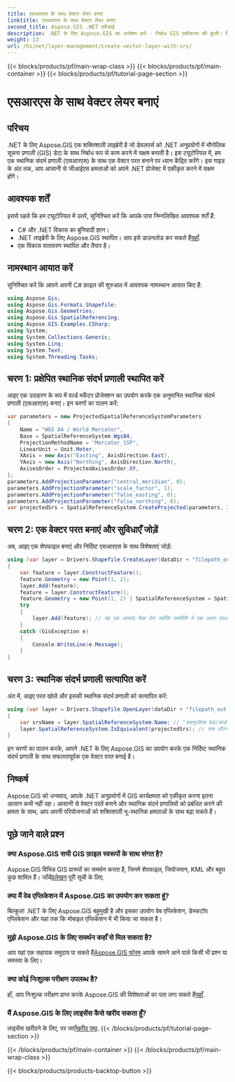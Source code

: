 ```yaml
---
title: एसआरएस के साथ वेक्टर लेयर बनाएं
linktitle: एसआरएस के साथ वेक्टर लेयर बनाएं
second_title: Aspose.GIS .NET एपीआई
description: .NET के लिए Aspose.GIS का अन्वेषण करें - निर्बाध GIS एकीकरण की कुंजी। निर्दिष्ट स्थानिक संदर्भ प्रणालियों के साथ सहजता से वेक्टर परतें बनाएं। अब डाउनलोड करो!
weight: 13
url: /hi/net/layer-management/create-vector-layer-with-srs/
---
```


{{< blocks/products/pf/main-wrap-class >}}
{{< blocks/products/pf/main-container >}}
{{< blocks/products/pf/tutorial-page-section >}}

# एसआरएस के साथ वेक्टर लेयर बनाएं

## परिचय
.NET के लिए Aspose.GIS एक शक्तिशाली लाइब्रेरी है जो डेवलपर्स को .NET अनुप्रयोगों में भौगोलिक सूचना प्रणाली (GIS) डेटा के साथ निर्बाध रूप से काम करने में सक्षम बनाती है। इस ट्यूटोरियल में, हम एक स्थानिक संदर्भ प्रणाली (एसआरएस) के साथ एक वेक्टर परत बनाने पर ध्यान केंद्रित करेंगे। इस गाइड के अंत तक, आप आसानी से जीआईएस क्षमताओं को अपने .NET प्रोजेक्ट में एकीकृत करने में सक्षम होंगे।
## आवश्यक शर्तें
इससे पहले कि हम ट्यूटोरियल में उतरें, सुनिश्चित करें कि आपके पास निम्नलिखित आवश्यक शर्तें हैं:
- C# और .NET विकास का बुनियादी ज्ञान।
-  .NET लाइब्रेरी के लिए Aspose.GIS स्थापित। आप इसे डाउनलोड कर सकते हैं[यहाँ](https://releases.aspose.com/gis/net/).
- एक विकास वातावरण स्थापित और तैयार है।
## नामस्थान आयात करें
सुनिश्चित करें कि आपने अपनी C# फ़ाइल की शुरुआत में आवश्यक नामस्थान आयात किए हैं:
```csharp
using Aspose.Gis;
using Aspose.Gis.Formats.Shapefile;
using Aspose.Gis.Geometries;
using Aspose.Gis.SpatialReferencing;
using Aspose.GIS.Examples.CSharp;
using System;
using System.Collections.Generic;
using System.Linq;
using System.Text;
using System.Threading.Tasks;
```
## चरण 1: प्रक्षेपित स्थानिक संदर्भ प्रणाली स्थापित करें
आइए एक उदाहरण के रूप में वर्ल्ड मर्केटर प्रोजेक्शन का उपयोग करके एक अनुमानित स्थानिक संदर्भ प्रणाली (एसआरएस) बनाएं। इन चरणों का पालन करें:
```csharp
var parameters = new ProjectedSpatialReferenceSystemParameters
{
    Name = "WGS 84 / World Mercator",
    Base = SpatialReferenceSystem.Wgs84,
    ProjectionMethodName = "Mercator_1SP",
    LinearUnit = Unit.Meter,
    XAxis = new Axis("Easting", AxisDirection.East),
    YAxis = new Axis("Northing", AxisDirection.North),
    AxisesOrder = ProjectedAxisesOrder.XY,
};
parameters.AddProjectionParameter("central_meridian", 0);
parameters.AddProjectionParameter("scale_factor", 1);
parameters.AddProjectionParameter("false_easting", 0);
parameters.AddProjectionParameter("false_northing", 0);
var projectedSrs = SpatialReferenceSystem.CreateProjected(parameters, Identifier.Epsg(3395));
```
## चरण 2: एक वेक्टर परत बनाएं और सुविधाएँ जोड़ें
अब, आइए एक शेपफाइल बनाएं और निर्दिष्ट एसआरएस के साथ विशेषताएं जोड़ें:
```csharp
using (var layer = Drivers.Shapefile.CreateLayer(dataDir + "filepath_out.shp", new ShapefileOptions(), projectedSrs))
{
    var feature = layer.ConstructFeature();
    feature.Geometry = new Point(1, 2);
    layer.Add(feature);
    feature = layer.ConstructFeature();
    feature.Geometry = new Point(1, 2) { SpatialReferenceSystem = SpatialReferenceSystem.Nad83 };
    try
    {
        layer.Add(feature); // यह एक अपवाद फेंक देगा क्योंकि ज्यामिति में एक अलग एसआरएस है
    }
    catch (GisException e)
    {
        Console.WriteLine(e.Message);
    }
}
```
## चरण 3: स्थानिक संदर्भ प्रणाली सत्यापित करें
अंत में, आइए परत खोलें और इसकी स्थानिक संदर्भ प्रणाली को सत्यापित करें:
```csharp
using (var layer = Drivers.Shapefile.OpenLayer(dataDir + "filepath_out.shp"))
{
    var srsName = layer.SpatialReferenceSystem.Name; // "डब्ल्यूजीएस 84/वर्ल्ड मर्केटर"
    layer.SpatialReferenceSystem.IsEquivalent(projectedSrs); // सच लौटना चाहिए
}
```
इन चरणों का पालन करके, आपने .NET के लिए Aspose.GIS का उपयोग करके एक निर्दिष्ट स्थानिक संदर्भ प्रणाली के साथ सफलतापूर्वक एक वेक्टर परत बनाई है।
## निष्कर्ष
Aspose.GIS को धन्यवाद, आपके .NET अनुप्रयोगों में GIS कार्यक्षमता को एकीकृत करना इतना आसान कभी नहीं रहा। आसानी से वेक्टर परतें बनाने और स्थानिक संदर्भ प्रणालियों को प्रबंधित करने की क्षमता के साथ, आप अपनी परियोजनाओं को शक्तिशाली भू-स्थानिक क्षमताओं के साथ बढ़ा सकते हैं।
## पूछे जाने वाले प्रश्न
### क्या Aspose.GIS सभी GIS फ़ाइल स्वरूपों के साथ संगत है?
 Aspose.GIS विभिन्न GIS प्रारूपों का समर्थन करता है, जिनमें शेपफाइल, जियोजसन, KML और बहुत कुछ शामिल हैं। जाँचें[प्रलेखन](https://reference.aspose.com/gis/net/) पूरी सूची के लिए.
### क्या मैं वेब एप्लिकेशन में Aspose.GIS का उपयोग कर सकता हूं?
बिल्कुल! .NET के लिए Aspose.GIS बहुमुखी है और इसका उपयोग वेब एप्लिकेशन, डेस्कटॉप एप्लिकेशन और यहां तक कि मोबाइल एप्लिकेशन में भी किया जा सकता है।
### मुझे Aspose.GIS के लिए समर्थन कहाँ से मिल सकता है?
 आप यहां एक सहायक समुदाय पा सकते हैं[Aspose.GIS फोरम](https://forum.aspose.com/c/gis/33) आपके सामने आने वाले किसी भी प्रश्न या समस्या के लिए।
### क्या कोई निःशुल्क परीक्षण उपलब्ध है?
 हाँ, आप निःशुल्क परीक्षण प्राप्त करके Aspose.GIS की विशेषताओं का पता लगा सकते हैं[यहाँ](https://releases.aspose.com/).
### मैं Aspose.GIS के लिए लाइसेंस कैसे खरीद सकता हूँ?
 लाइसेंस खरीदने के लिए, पर जाएँ[खरीद पृष्ठ](https://purchase.aspose.com/buy).
{{< /blocks/products/pf/tutorial-page-section >}}

{{< /blocks/products/pf/main-container >}}
{{< /blocks/products/pf/main-wrap-class >}}

{{< blocks/products/products-backtop-button >}}
